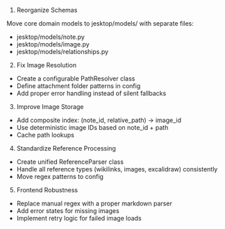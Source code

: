 1. Reorganize Schemas

  Move core domain models to jesktop/models/ with separate files:
- jesktop/models/note.py
- jesktop/models/image.py
- jesktop/models/relationships.py

2. Fix Image Resolution

- Create a configurable PathResolver class
- Define attachment folder patterns in config
- Add proper error handling instead of silent fallbacks

3. Improve Image Storage

- Add composite index: (note_id, relative_path) -> image_id
- Use deterministic image IDs based on note_id + path
- Cache path lookups

4. Standardize Reference Processing

- Create unified ReferenceParser class
- Handle all reference types (wikilinks, images, excalidraw) consistently
- Move regex patterns to config

5. Frontend Robustness

- Replace manual regex with a proper markdown parser
- Add error states for missing images
- Implement retry logic for failed image loads
